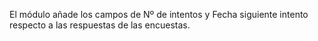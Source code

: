 El módulo añade los campos de Nº de intentos y Fecha siguiente intento respecto a las respuestas de las encuestas.
